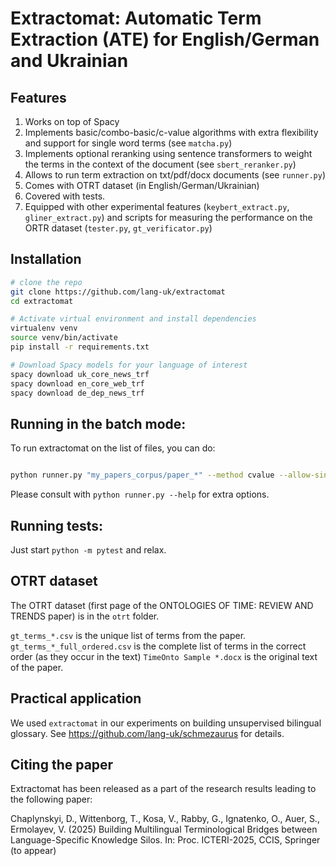 # Extractomat: Automatic Term Extraction (ATE) for English/German and Ukrainian

## Features
1. Works on top of Spacy
2. Implements basic/combo-basic/c-value algorithms with extra flexibility and support for single word terms (see `matcha.py`)
3. Implements optional reranking using sentence transformers to weight the terms in the context of the document (see `sbert_reranker.py`)
4. Allows to run term extraction on txt/pdf/docx documents (see `runner.py`)
5. Comes with OTRT dataset (in English/German/Ukrainian)
6. Covered with tests.
7. Equipped with other experimental features (`keybert_extract.py`, `gliner_extract.py`) and scripts for measuring the performance on the ORTR dataset (`tester.py`, `gt_verificator.py`)


## Installation

```bash
# clone the repo
git clone https://github.com/lang-uk/extractomat
cd extractomat

# Activate virtual environment and install dependencies
virtualenv venv
source venv/bin/activate
pip install -r requirements.txt

# Download Spacy models for your language of interest
spacy download uk_core_news_trf
spacy download en_core_web_trf
spacy download de_dep_news_trf
```

## Running in the batch mode:
To run extractomat on the list of files, you can do:
```bash

python runner.py "my_papers_corpus/paper_*" --method cvalue --allow-single-word --n-max 6
```

Please consult with `python runner.py --help` for extra options.

## Running tests:
Just start `python -m pytest` and relax.

## OTRT dataset
The OTRT dataset (first page of the ONTOLOGIES OF TIME: REVIEW AND TRENDS paper) is in the `otrt` folder.

`gt_terms_*.csv` is the unique list of terms from the paper.
`gt_terms_*_full_ordered.csv` is the complete list of terms in the correct order (as they occur in the text)
`TimeOnto Sample *.docx` is the original text of the paper.


## Practical application
We used `extractomat` in our experiments on building unsupervised bilingual glossary. See https://github.com/lang-uk/schmezaurus for details.


## Citing the paper
Extractomat has been released as a part of the research results leading to the following paper: 

Chaplynskyi, D., Wittenborg, T., Kosa, V., Rabby, G., Ignatenko, O., Auer, S., Ermolayev, V. (2025) Building Multilingual Terminological Bridges between Language-Specific Knowledge Silos. In: Proc. ICTERI-2025, CCIS, Springer (to appear)